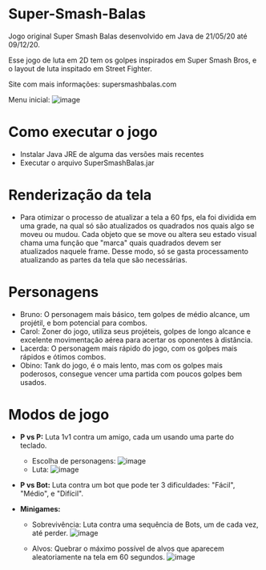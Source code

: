 # Super-Smash-Balas
Jogo original Super Smash Balas desenvolvido em Java de 21/05/20 até 09/12/20.

Esse jogo de luta em 2D tem os golpes inspirados em Super Smash Bros, e o layout de luta inspitado em Street Fighter.

Site com mais informações: supersmashbalas.com

Menu inicial:
![image](https://user-images.githubusercontent.com/73000207/127052599-f15e37bd-ae7c-4d95-b8ac-104d82981df1.png)

# Como executar o jogo
- Instalar Java JRE de alguma das versões mais recentes
- Executar o arquivo SuperSmashBalas.jar

# Renderização da tela
  - Para otimizar o processo de atualizar a tela a 60 fps, ela foi dividida em uma grade, na qual só são atualizados os quadrados nos quais algo se moveu ou mudou. Cada objeto que se move ou altera seu estado visual chama uma função que "marca" quais quadrados devem ser atualizados naquele frame. Desse modo, só se gasta processamento atualizando as partes da tela que são necessárias.

# Personagens
- Bruno: O personagem mais básico, tem golpes de médio alcance, um projétil, e bom potencial para combos.
- Carol: Zoner do jogo, utiliza seus projéteis, golpes de longo alcance e excelente movimentação aérea para acertar os oponentes à distância.
- Lacerda: O personagem mais rápido do jogo, com os golpes mais rápidos e ótimos combos.
- Obino: Tank do jogo, é o mais lento, mas com os golpes mais poderosos, consegue vencer uma partida com poucos golpes bem usados.

# Modos de jogo
- **P vs P:** Luta 1v1 contra um amigo, cada um usando uma parte do teclado.
  - Escolha de personagens:
  ![image](https://user-images.githubusercontent.com/73000207/127052757-a172d2dc-8926-4fca-8102-eaaea1d9a395.png)
  - Luta:
  ![image](https://user-images.githubusercontent.com/73000207/127052979-802b2c00-647d-4051-9b23-6f846408794b.png)
  
- **P vs Bot:** Luta contra um bot que pode ter 3 dificuldades: "Fácil", "Médio", e "Difícil".

- **Minigames:**
  - Sobrevivência: Luta contra uma sequência de Bots, um de cada vez, até perder.
     ![image](https://user-images.githubusercontent.com/73000207/127053355-ad7e092d-9c4f-478a-ad75-8a122e87a410.png)


  - Alvos: Quebrar o máximo possível de alvos que aparecem aleatoriamente na tela em 60 segundos.
      ![image](https://user-images.githubusercontent.com/73000207/127053229-db35a5da-55d1-405a-8700-4c0a4c3deaf9.png)
